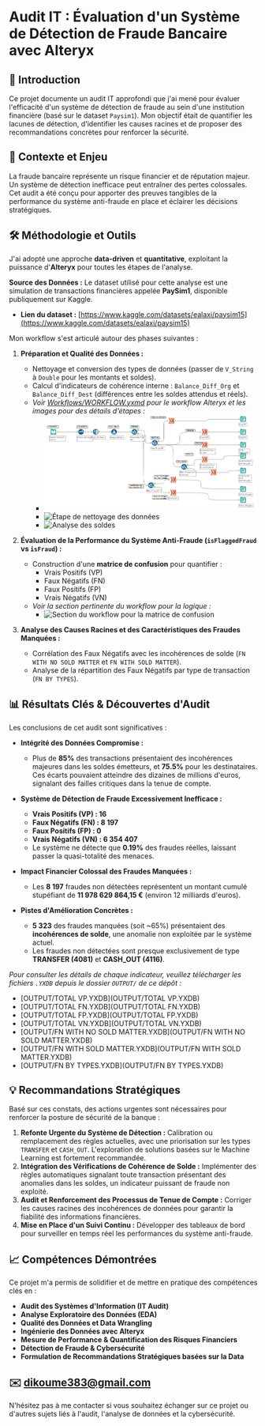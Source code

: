 # Audit IT : Évaluation d'un Système de Détection de Fraude Bancaire avec Alteryx

## 🚀 Introduction

Ce projet documente un audit IT approfondi que j'ai mené pour évaluer l'efficacité d'un système de détection de fraude au sein d'une institution financière (basé sur le dataset `Paysim1`). Mon objectif était de quantifier les lacunes de détection, d'identifier les causes racines et de proposer des recommandations concrètes pour renforcer la sécurité.

## 🎯 Contexte et Enjeu

La fraude bancaire représente un risque financier et de réputation majeur. Un système de détection inefficace peut entraîner des pertes colossales. Cet audit a été conçu pour apporter des preuves tangibles de la performance du système anti-fraude en place et éclairer les décisions stratégiques.

## 🛠️ Méthodologie et Outils

J'ai adopté une approche **data-driven** et **quantitative**, exploitant la puissance d'**Alteryx** pour toutes les étapes de l'analyse.

**Source des Données :**
Le dataset utilisé pour cette analyse est une simulation de transactions financières appelée **PaySim1**, disponible publiquement sur Kaggle.
* **Lien du dataset :** [https://www.kaggle.com/datasets/ealaxi/paysim15](https://www.kaggle.com/datasets/ealaxi/paysim15)

Mon workflow s'est articulé autour des phases suivantes :

1.  **Préparation et Qualité des Données :**
    * Nettoyage et conversion des types de données (passer de `V_String` à `Double` pour les montants et soldes).
    * Calcul d'indicateurs de cohérence interne : `Balance_Diff_Org` et `Balance_Diff_Dest` (différences entre les soldes attendus et réels).
    * *Voir [Workflows/WORKFLOW.yxmd](Workflows/WORKFLOW.yxmd) pour le workflow Alteryx et les images pour des détails d'étapes :*
        * ![Vue d'ensemble du workflow Alteryx](Images/WORKFLOW.PNG)
        * ![Étape de nettoyage des données](Images/Clean_UP_des_données.PNG)
        * ![Analyse des soldes](Images/Analyse_des_soldes.PNG)

2.  **Évaluation de la Performance du Système Anti-Fraude (`isFlaggedFraud` vs `isFraud`) :**
    * Construction d'une **matrice de confusion** pour quantifier :
        * Vrais Positifs (VP)
        * Faux Négatifs (FN)
        * Faux Positifs (FP)
        * Vrais Négatifs (VN)
    * *Voir la section pertinente du workflow pour la logique :*
        * ![Section du workflow pour la matrice de confusion](Images/image_49d290.png)

3.  **Analyse des Causes Racines et des Caractéristiques des Fraudes Manquées :**
    * Corrélation des Faux Négatifs avec les incohérences de solde (`FN WITH NO SOLD MATTER` et `FN WITH SOLD MATTER`).
    * Analyse de la répartition des Faux Négatifs par type de transaction (`FN BY TYPES`).

## 📊 Résultats Clés & Découvertes d'Audit

Les conclusions de cet audit sont significatives :

* **Intégrité des Données Compromise :**
    * Plus de **85%** des transactions présentaient des incohérences majeures dans les soldes émetteurs, et **75.5%** pour les destinataires. Ces écarts pouvaient atteindre des dizaines de millions d'euros, signalant des failles critiques dans la tenue de compte.

* **Système de Détection de Fraude Excessivement Inefficace :**
    * **Vrais Positifs (VP) : 16**
    * **Faux Négatifs (FN) : 8 197**
    * **Faux Positifs (FP) : 0**
    * **Vrais Négatifs (VN) : 6 354 407**
    * Le système ne détecte que **0.19%** des fraudes réelles, laissant passer la quasi-totalité des menaces.

* **Impact Financier Colossal des Fraudes Manquées :**
    * Les **8 197** fraudes non détectées représentent un montant cumulé stupéfiant de **11 978 629 864,15 €** (environ 12 milliards d'euros).

* **Pistes d'Amélioration Concrètes :**
    * **5 323** des fraudes manquées (soit ~65%) présentaient des **incohérences de solde**, une anomalie non exploitée par le système actuel.
    * Les fraudes non détectées sont presque exclusivement de type **TRANSFER (4081)** et **CASH_OUT (4116)**.

*Pour consulter les détails de chaque indicateur, veuillez télécharger les fichiers `.YXDB` depuis le dossier `OUTPUT/` de ce dépôt :*
* [OUTPUT/TOTAL VP.YXDB](OUTPUT/TOTAL VP.YXDB)
* [OUTPUT/TOTAL FN.YXDB](OUTPUT/TOTAL FN.YXDB)
* [OUTPUT/TOTAL FP.YXDB](OUTPUT/TOTAL FP.YXDB)
* [OUTPUT/TOTAL VN.YXDB](OUTPUT/TOTAL VN.YXDB)
* [OUTPUT/FN WITH NO SOLD MATTER.YXDB](OUTPUT/FN WITH NO SOLD MATTER.YXDB)
* [OUTPUT/FN WITH SOLD MATTER.YXDB](OUTPUT/FN WITH SOLD MATTER.YXDB)
* [OUTPUT/FN BY TYPES.YXDB](OUTPUT/FN BY TYPES.YXDB)

## 💡 Recommandations Stratégiques

Basé sur ces constats, des actions urgentes sont nécessaires pour renforcer la posture de sécurité de la banque :

1.  **Refonte Urgente du Système de Détection :** Calibration ou remplacement des règles actuelles, avec une priorisation sur les types `TRANSFER` et `CASH_OUT`. L'exploration de solutions basées sur le Machine Learning est fortement recommandée.
2.  **Intégration des Vérifications de Cohérence de Solde :** Implémenter des règles automatiques signalant toute transaction présentant des anomalies dans les soldes, un indicateur puissant de fraude non exploité.
3.  **Audit et Renforcement des Processus de Tenue de Compte :** Corriger les causes racines des incohérences de données pour garantir la fiabilité des informations financières.
4.  **Mise en Place d'un Suivi Continu :** Développer des tableaux de bord pour surveiller en temps réel les performances du système anti-fraude.

## 📈 Compétences Démontrées

Ce projet m'a permis de solidifier et de mettre en pratique des compétences clés en :

* **Audit des Systèmes d'Information (IT Audit)**
* **Analyse Exploratoire des Données (EDA)**
* **Qualité des Données et Data Wrangling**
* **Ingénierie des Données avec Alteryx**
* **Mesure de Performance & Quantification des Risques Financiers**
* **Détection de Fraude & Cybersécurité**
* **Formulation de Recommandations Stratégiques basées sur la Data**

## ✉️ dikoume383@gmail.com

N'hésitez pas à me contacter si vous souhaitez échanger sur ce projet ou d'autres sujets liés à l'audit, l'analyse de données et la cybersécurité.
